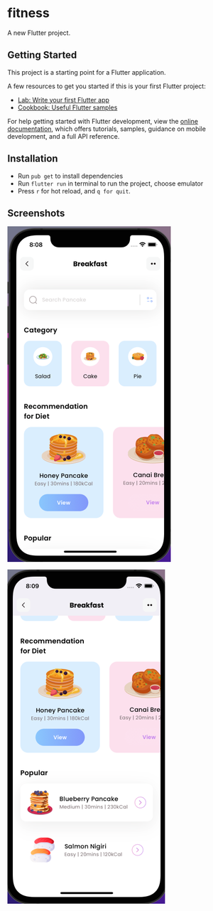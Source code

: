 # fitness

A new Flutter project.

## Getting Started

This project is a starting point for a Flutter application.

A few resources to get you started if this is your first Flutter project:

- [Lab: Write your first Flutter app](https://docs.flutter.dev/get-started/codelab)
- [Cookbook: Useful Flutter samples](https://docs.flutter.dev/cookbook)

For help getting started with Flutter development, view the
[online documentation](https://docs.flutter.dev/), which offers tutorials,
samples, guidance on mobile development, and a full API reference.

## Installation

- Run `pub get` to install dependencies
- Run `flutter run` in terminal to run the project, choose emulator
- Press `r` for hot reload, and `q for quit`.

## Screenshots

![App Screenshot 1](app_screenshots/Screen%20Shot%201.png)

![App Screenshot 2](app_screenshots/Screen%20Shot%202.png)